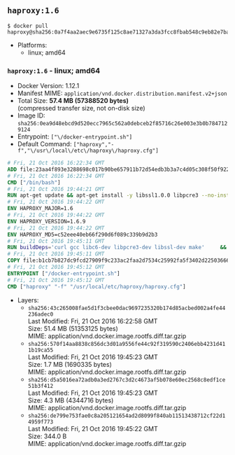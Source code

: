 ## `haproxy:1.6`

```console
$ docker pull haproxy@sha256:0a7f4aa2aec9e6735f125c8ae71327a3da3fcc8fbab548c9eb82e7ba2cb00245
```

-	Platforms:
	-	linux; amd64

### `haproxy:1.6` - linux; amd64

-	Docker Version: 1.12.1
-	Manifest MIME: `application/vnd.docker.distribution.manifest.v2+json`
-	Total Size: **57.4 MB (57388520 bytes)**  
	(compressed transfer size, not on-disk size)
-	Image ID: `sha256:0ea9d48ebcd9d520ecc7965c562a0debceb2f85716c26e003e3b0b7847129124`
-	Entrypoint: `["\/docker-entrypoint.sh"]`
-	Default Command: `["haproxy","-f","\/usr\/local\/etc\/haproxy\/haproxy.cfg"]`

```dockerfile
# Fri, 21 Oct 2016 16:22:34 GMT
ADD file:23aa4f893e3288698c017b90be657911b72d54edb3b3a7c4d05c308f50f9228f in / 
# Fri, 21 Oct 2016 16:22:34 GMT
CMD ["/bin/bash"]
# Fri, 21 Oct 2016 19:44:21 GMT
RUN apt-get update && apt-get install -y libssl1.0.0 libpcre3 --no-install-recommends && rm -rf /var/lib/apt/lists/*
# Fri, 21 Oct 2016 19:44:22 GMT
ENV HAPROXY_MAJOR=1.6
# Fri, 21 Oct 2016 19:44:22 GMT
ENV HAPROXY_VERSION=1.6.9
# Fri, 21 Oct 2016 19:44:22 GMT
ENV HAPROXY_MD5=c52eee40eb66f290d6f089c339b9d2b3
# Fri, 21 Oct 2016 19:45:11 GMT
RUN buildDeps='curl gcc libc6-dev libpcre3-dev libssl-dev make' 	&& set -x 	&& apt-get update && apt-get install -y $buildDeps --no-install-recommends && rm -rf /var/lib/apt/lists/* 	&& curl -SL "http://www.haproxy.org/download/${HAPROXY_MAJOR}/src/haproxy-${HAPROXY_VERSION}.tar.gz" -o haproxy.tar.gz 	&& echo "${HAPROXY_MD5}  haproxy.tar.gz" | md5sum -c 	&& mkdir -p /usr/src/haproxy 	&& tar -xzf haproxy.tar.gz -C /usr/src/haproxy --strip-components=1 	&& rm haproxy.tar.gz 	&& make -C /usr/src/haproxy 		TARGET=linux2628 		USE_PCRE=1 PCREDIR= 		USE_OPENSSL=1 		USE_ZLIB=1 		all 		install-bin 	&& mkdir -p /usr/local/etc/haproxy 	&& cp -R /usr/src/haproxy/examples/errorfiles /usr/local/etc/haproxy/errors 	&& rm -rf /usr/src/haproxy 	&& apt-get purge -y --auto-remove $buildDeps
# Fri, 21 Oct 2016 19:45:11 GMT
COPY file:b1cb7b827dc9fcd27909f9c233ac2faa2d7534c25992fa5f3402d22503666d6d in / 
# Fri, 21 Oct 2016 19:45:12 GMT
ENTRYPOINT ["/docker-entrypoint.sh"]
# Fri, 21 Oct 2016 19:45:12 GMT
CMD ["haproxy" "-f" "/usr/local/etc/haproxy/haproxy.cfg"]
```

-	Layers:
	-	`sha256:43c265008fae5d1f3cbee0dac9697235320b174d85acbed002a4fe44236adec0`  
		Last Modified: Fri, 21 Oct 2016 16:22:58 GMT  
		Size: 51.4 MB (51353125 bytes)  
		MIME: application/vnd.docker.image.rootfs.diff.tar.gzip
	-	`sha256:570f14aa8838c856dc3d01a9556fe44c92f319590c2406ebb4231d411b19ca55`  
		Last Modified: Fri, 21 Oct 2016 19:45:23 GMT  
		Size: 1.7 MB (1690335 bytes)  
		MIME: application/vnd.docker.image.rootfs.diff.tar.gzip
	-	`sha256:d5a5016ea72adb0a3ed2767c3d2c4673af5b078e60ec2568c8edf1ce51b3f412`  
		Last Modified: Fri, 21 Oct 2016 19:45:23 GMT  
		Size: 4.3 MB (4344716 bytes)  
		MIME: application/vnd.docker.image.rootfs.diff.tar.gzip
	-	`sha256:de799e753fae0c8a205121654ad2d8099f840ab11513438712cf22d14959f773`  
		Last Modified: Fri, 21 Oct 2016 19:45:22 GMT  
		Size: 344.0 B  
		MIME: application/vnd.docker.image.rootfs.diff.tar.gzip
